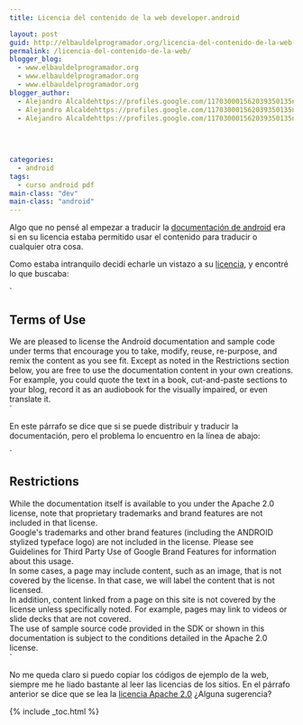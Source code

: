 ```yaml
---
title: Licencia del contenido de la web developer.android

layout: post
guid: http://elbauldelprogramador.org/licencia-del-contenido-de-la-web-developer-android/
permalink: /licencia-del-contenido-de-la-web/
blogger_blog:
  - www.elbauldelprogramador.org
  - www.elbauldelprogramador.org
  - www.elbauldelprogramador.org
blogger_author:
  - Alejandro Alcaldehttps://profiles.google.com/117030001562039350135noreply@blogger.com
  - Alejandro Alcaldehttps://profiles.google.com/117030001562039350135noreply@blogger.com
  - Alejandro Alcaldehttps://profiles.google.com/117030001562039350135noreply@blogger.com

  
  
  
categories:
  - android
tags:
  - curso android pdf
main-class: "dev"
main-class: "android"
---
```

Algo que no pensé al empezar a traducir la [documentación de android][1] era si en su licencia estaba permitido usar el contenido para traducir o cualquier otra cosa.

Como estaba intranquilo decidí echarle un vistazo a su [licencia][2], y encontré lo que buscaba:

`</p>
<h2>Terms of Use</h2>
<p>We are pleased to license the Android documentation and sample code under terms that encourage you to take, modify, reuse, re-purpose, and remix the content as you see fit. Except as noted in the Restrictions section below, you are free to use the documentation content in your own creations. For example, you could quote the text in a book, cut-and-paste sections to your blog, record it as an audiobook for the visually impaired, or even translate it.<br />
`

En este párrafo se dice que si se puede distribuir y traducir la documentación, pero el problema lo encuentro en la línea de abajo:

`</p>
<h2>Restrictions</h2>
<p>While the documentation itself is available to you under the Apache 2.0 license, note that proprietary trademarks and brand features are not included in that license.<br />
Google's trademarks and other brand features (including the ANDROID stylized typeface logo) are not included in the license. Please see Guidelines for Third Party Use of Google Brand Features for information about this usage.<br />
In some cases, a page may include content, such as an image, that is not covered by the license. In that case, we will label the content that is not licensed.<br />
In addition, content linked from a page on this site is not covered by the license unless specifically noted. For example, pages may link to videos or slide decks that are not covered.<br />
The use of sample source code provided in the SDK or shown in this documentation is subject to the conditions detailed in the Apache 2.0 license.<br />
`

No me queda claro si puedo copiar los códigos de ejemplo de la web, siempre me he liado bastante al leer las licencias de los sitios. En el párrafo anterior se dice que se lea la [licencia Apache 2.0][3] ¿Alguna sugerencia?



 [1]: http://bashyc.blogspot.com/p/guia-de-desarrollo-android.html
 [2]: http://developer.android.com/license.html
 [3]: http://www.apache.org/licenses/LICENSE-2.0

{% include _toc.html %}
